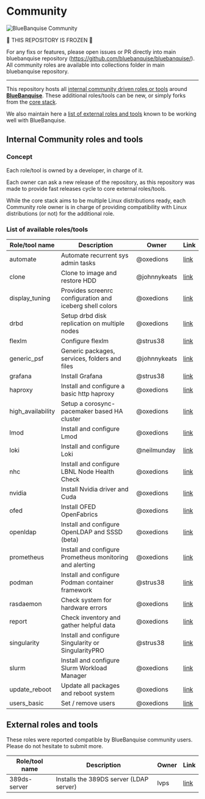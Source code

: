 # Community

![BlueBanquise Community](resources/pictures/BlueBanquise_Community_logo_large.png)

:triangular_flag_on_post: THIS REPOSITORY IS FROZEN :triangular_flag_on_post:

For any fixs or features, please open issues or PR directly into main bluebanquise repository (https://github.com/bluebanquise/bluebanquise/). All community roles are available into collections folder in main bluebanquise repository.

--------------------

This repository hosts all [internal community driven roles or tools](#internal-community-roles-and-tools) around [**BlueBanquise**](https://github.com/bluebanquise/bluebanquise). These additional roles/tools can be new, or simply forks from the [core stack](https://github.com/bluebanquise/bluebanquise/tree/master/roles).

We also maintain here a [list of external roles and tools](#external-roles-and-tools) known to be working well with BlueBanquise.

## Internal Community roles and tools

### Concept

Each role/tool is owned by a developer, in charge of it.

Each owner can ask a new release of the repository, as this repository was made to provide fast releases cycle to core external roles/tools.

While the core stack aims to be multiple Linux distributions ready, each Community role owner is in charge of providing compatibility with Linux distributions (or not) for the additional role.

### List of available roles/tools

| Role/tool name        | Description                                              | Owner           | Link                                |
| --------------------- | -------------------------------------------------------- | --------------- | ----------------------------------- |
| automate              | Automate recurrent sys admin tasks                       | @oxedions       | [link](roles/automate/)             |
| clone                 | Clone to image and restore HDD                           | @johnnykeats    | [link](roles/clone/)                |
| display_tuning        | Provides screenrc configuration and iceberg shell colors | @oxedions       | [link](roles/display_tuning/)       |
| drbd                  | Setup drbd disk replication on multiple nodes            | @oxedions       | [link](roles/drbd/)                 |
| flexlm                | Configure flexlm                                         | @strus38        | [link](roles/flexlm/)               |
| generic_psf           | Generic packages, services, folders and files            | @johnnykeats    | [link](roles/generic_psf/)          |
| grafana               | Install Grafana                                          | @strus38        | [link](roles/grafana/)              |
| haproxy               | Install and configure a basic http haproxy               | @oxedions       | [link](roles/haproxy/)              |
| high_availability     | Setup a corosync-pacemaker based HA cluster              | @oxedions       | [link](roles/high_availability/)    |
| lmod                  | Install and configure Lmod                               | @oxedions       | [link](roles/lmod/)                 |
| loki                  | Install and configure Loki                               | @neilmunday     | [link](roles/loki/)                 |
| nhc                   | Install and configure LBNL Node Health Check             | @oxedions       | [link](roles/nhc/)                  |
| nvidia                | Install Nvidia driver and Cuda                           | @oxedions       | [link](roles/nvidia/)               |
| ofed                  | Install OFED OpenFabrics                                 | @oxedions       | [link](roles/ofed/)                 |
| openldap              | Install and configure OpenLDAP and SSSD (beta)           | @oxedions       | [link](roles/openldap/)             |
| prometheus            | Install and configure Prometheus monitoring and alerting | @oxedions       | [link](roles/prometheus/)           |
| podman                | Install and configure Podman container framework         | @strus38        | [link](roles/podman/)               |
| rasdaemon             | Check system for hardware errors                         | @oxedions       | [link](roles/rasdaemon/)            |
| report                | Check inventory and gather helpful data                  | @oxedions       | [link](roles/report/)               |
| singularity           | Install and configure Singularity or SingularityPRO      | @strus38        | [link](roles/singularity/)          |
| slurm                 | Install and configure Slurm Workload Manager             | @oxedions       | [link](roles/slurm/)                |
| update_reboot         | Update all packages and reboot system                    | @oxedions       | [link](roles/update_reboot/)        |
| users_basic           | Set / remove users                                       | @oxedions       | [link](roles/users_basic/)          |

## External roles and tools

These roles were reported compatible by BlueBanquise community users. Please do not hesitate to submit more.

| Role/tool name        | Description                                              | Owner           | Link                                         |
| --------------------- | -------------------------------------------------------- | --------------- | -------------------------------------------- |
| 389ds-server          | Installs the 389DS server (LDAP server)                  | lvps            | [link](https://github.com/lvps/389ds-server) |
